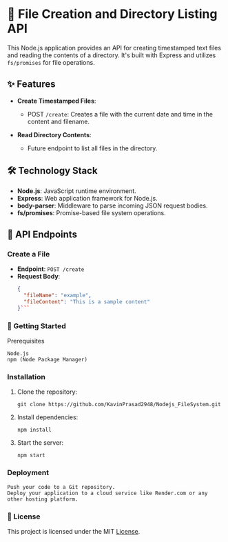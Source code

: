 # 📁 File Creation and Directory Listing API

This Node.js application provides an API for creating timestamped text files and reading the contents of a directory. It's built with Express and utilizes `fs/promises` for file operations.

## ✨ Features

- **Create Timestamped Files**:
  - POST `/create`: Creates a file with the current date and time in the content and filename.
  
- **Read Directory Contents**:
  - Future endpoint to list all files in the directory.

## 🛠️ Technology Stack

- **Node.js**: JavaScript runtime environment.
- **Express**: Web application framework for Node.js.
- **body-parser**: Middleware to parse incoming JSON request bodies.
- **fs/promises**: Promise-based file system operations.

## 📑 API Endpoints

### Create a File

- **Endpoint**: `POST /create`
- **Request Body**:
  ```json
  {
    "fileName": "example",
    "fileContent": "This is a sample content"
  }```

### 🚀 Getting Started
Prerequisites

    Node.js
    npm (Node Package Manager)

### Installation

1. Clone the repository:
   
   ```git clone https://github.com/KavinPrasad2948/Nodejs_FileSystem.git```

2. Install dependencies:
   
   ```npm install```

3. Start the server:

   ```npm start```

### Deployment

    Push your code to a Git repository.
    Deploy your application to a cloud service like Render.com or any other hosting platform.

### 📜 License

This project is licensed under the MIT [License](https://github.com/KavinPrasad2948/Nodejs_FileSystem.git).

